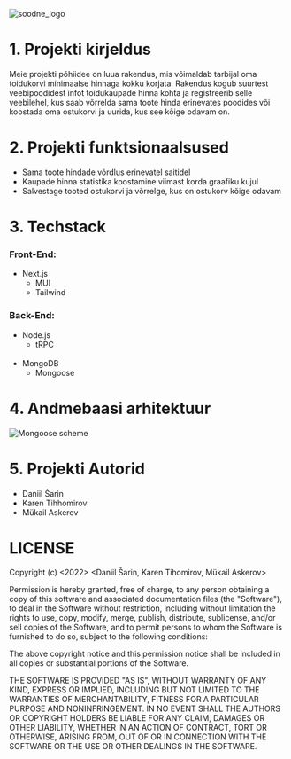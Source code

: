 ![soodne_logo](https://user-images.githubusercontent.com/90192553/196784413-6a79d5e3-2ab2-4f2c-a295-2a9cf4d6eee4.png)

# 1. Projekti kirjeldus

Meie projekti põhiidee on luua rakendus, mis võimaldab tarbijal oma toidukorvi minimaalse hinnaga kokku korjata. Rakendus kogub suurtest veebipoodidest infot toidukaupade hinna kohta ja registreerib selle veebilehel, kus saab võrrelda sama toote hinda erinevates poodides või koostada oma ostukorvi ja uurida, kus see kõige odavam on.


# 2. Projekti funktsionaalsused
* Sama toote hindade võrdlus erinevatel saitidel
* Kaupade hinna statistika koostamine viimast korda graafiku kujul
* Salvestage tooted ostukorvi ja võrrelge, kus on ostukorv kõige odavam

# 3. Techstack

### Front-End:
* Next.js 
   * MUI
   * Tailwind

### Back-End:
* Node.js
   * tRPC
   <br>
* MongoDB
   * Mongoose

# 4. Andmebaasi arhitektuur

![Mongoose scheme](https://user-images.githubusercontent.com/90192553/197041001-66b4ee57-73cb-4c39-811e-4a733024274e.png)



# 5. Projekti Autorid
 
* Daniil Šarin <br>
* Karen Tihhomirov <br>
* Mükail Askerov <br>

# LICENSE

Copyright (c) <2022> <Daniil Šarin, Karen Tihomirov, Mükail Askerov>

Permission is hereby granted, free of charge, to any person obtaining a copy
of this software and associated documentation files (the "Software"), to deal
in the Software without restriction, including without limitation the rights
to use, copy, modify, merge, publish, distribute, sublicense, and/or sell
copies of the Software, and to permit persons to whom the Software is
furnished to do so, subject to the following conditions:

The above copyright notice and this permission notice shall be included in all
copies or substantial portions of the Software.

THE SOFTWARE IS PROVIDED "AS IS", WITHOUT WARRANTY OF ANY KIND, EXPRESS OR
IMPLIED, INCLUDING BUT NOT LIMITED TO THE WARRANTIES OF MERCHANTABILITY,
FITNESS FOR A PARTICULAR PURPOSE AND NONINFRINGEMENT. IN NO EVENT SHALL THE
AUTHORS OR COPYRIGHT HOLDERS BE LIABLE FOR ANY CLAIM, DAMAGES OR OTHER
LIABILITY, WHETHER IN AN ACTION OF CONTRACT, TORT OR OTHERWISE, ARISING FROM,
OUT OF OR IN CONNECTION WITH THE SOFTWARE OR THE USE OR OTHER DEALINGS IN THE
SOFTWARE.
